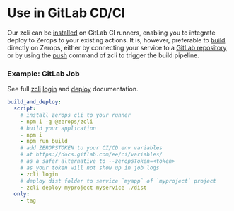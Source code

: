 # Use in GitLab CD/CI

Our zcli can be [installed](/documentation/cli/installation-authorization.html#installation) on GitLab CI runners, enabling you to integrate deploy to Zerops to your existing actions. It is, however, preferable to [build](/documentation/build/how-zerops-build-works.html) directly on Zerops, either by connecting your service to a [GitLab repository](/documentation/gitlab/gitlab-integration.html) or by using the [push](/documentation/cli/available-commands.html#push-project-name-service-name) command of zcli to trigger the build pipeline.

### Example: GitLab Job

See full [zcli](/documentation/cli/available-commands.html) [login](/documentation/cli/available-commands.html#login) and [deploy](/documentation/cli/available-commands.html#deploy-project-name-service-name-space-separated-files-or-directories) documentation.

```yaml
build_and_deploy:
  script:
    # install zerops cli to your runner
    - npm i -g @zerops/zcli
    # build your application
    - npm i
    - npm run build
    # add ZEROPSTOKEN to your CI/CD env variables
    # at https://docs.gitlab.com/ee/ci/variables/
    # as a safer alternative to --zeropsToken=<token>
    # as your token will not show up in job logs
    - zcli login
    # deploy dist folder to service `myapp` of `myproject` project
    - zcli deploy myproject myservice ./dist
  only:
    - tag

```
